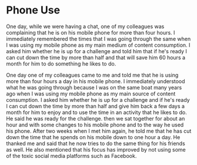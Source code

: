 # Phone Use

One day, while we were having a chat, one of my colleagues was complaining that he is on his mobile phone for more than four hours. I immediately remembered the times that I was going through the same when I was using my mobile phone as my main medium of content consumption. I asked him whether he is up for a challenge and told him that if he's ready I can cut down the time by more than half and that will save him 60 hours a month for him to do something he likes to do.

One day one of my colleagues came to me and told me that he is using more than four hours a day in his mobile phone. I immediately understood what he was going through because I was on the same boat many years ago when I was using my mobile phone as my main source of content consumption. I asked him whether he is up for a challenge and if he's ready I can cut down the time by more than half and give him back a few days a month for him to enjoy and to use the time in an activity that he likes to do. He said he was ready for the challenge.
then we sat together for about an hour and with some changes to his mobile phone and to the way he used his phone. After two weeks when I met him again, he told me that he has cut down the time that he spends on his mobile down to one hour a day. He thanked me and said that he now tries to do the same thing for his friends as well. He also mentioned that his focus has improved by not using some of the toxic social media platforms such as Facebook.

